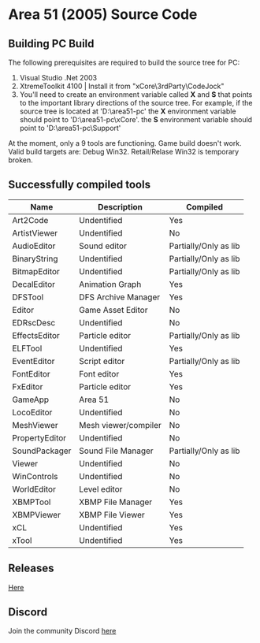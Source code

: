 # Area 51 (2005) Source Code

## Building PC Build

The following prerequisites are required to build the source tree for PC:

1. Visual Studio .Net 2003
2. XtremeToolkit 4100 | Install it from "xCore\3rdParty\CodeJock"
3. You'll need to create an environment variable called **X** and **S** that points to the important library directions of the source tree. For example, if the source tree is located at 'D:\area51-pc' the **X** environment variable should point to 'D:\area51-pc\xCore'. the **S** environment variable should point to 'D:\area51-pc\Support'

At the moment, only a 9 tools are functioning. Game build doesn't work. Valid build targets are: Debug Win32. Retail/Relase Win32 is temporary broken.

## Successfully compiled tools
Name           | Description             | Compiled
---------------| ----------------------- | -------
Art2Code       | Undentified             | Yes
ArtistViewer   | Undentified             | No
AudioEditor    | Sound editor            | Partially/Only as lib
BinaryString   | Undentified             | Partially/Only as lib
BitmapEditor   | Undentified             | Partially/Only as lib
DecalEditor    | Animation Graph         | Yes
DFSTool        | DFS Archive Manager     | Yes
Editor         | Game Asset Editor       | No
EDRscDesc      | Undentified             | No
EffectsEditor  | Particle editor         | Partially/Only as lib
ELFTool        | Undentified             | Yes
EventEditor    | Script editor           | Partially/Only as lib
FontEditor     | Font editor             | Yes
FxEditor       | Particle editor         | Yes
GameApp        | Area 51                 | No
LocoEditor     | Undentified             | No
MeshViewer     | Mesh viewer/compiler    | No
PropertyEditor | Undentified             | No
SoundPackager  | Sound File Manager      | Partially/Only as lib
Viewer         | Undentified             | No
WinControls    | Undentified             | No
WorldEditor    | Level editor            | No
XBMPTool       | XBMP File Manager       | Yes
XBMPViewer     | XBMP File Viewer        | Yes
xCL            | Undentified             | Yes
xTool          | Undentified             | Yes

## Releases

[Here](https://github.com/ProjectDreamland/area51/releases/)

## Discord

Join the community Discord [here](https://discord.gg/7gGhFSjxsq)

